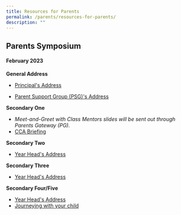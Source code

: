 ```yaml
---
title: Resources for Parents
permalink: /parents/resources-for-parents/
description: ""
---
```

## Parents Symposium 

#### February 2023

**General Address**

* [Principal's Address](https://drive.google.com/file/d/1XEBxVJMO5_Mvw9DLImW3-zFi6BJ9tbNK/view?usp=sharing)

* [Parent Support Group (PSG)'s Address](https://drive.google.com/file/d/10aXBTow5VK30KUUf0n4nTaM1yVak1ryl/view?usp=sharing)

**Secondary One**
* *Meet-and-Greet with Class Mentors slides will be sent out through Parents Gateway (PG).*
* [CCA Briefing ](https://drive.google.com/file/d/13zFyiG5HAi0nwNW_adNHYPm-DR_B3jUA/view?usp=sharing)

**Secondary Two**

* [Year Head's Address](https://drive.google.com/file/d/1vs-W1utBMtzsBPNsz9PZ9NYJx3oar5EQ/view?usp=sharing)

**Secondary Three**
* [Year Head's Address](https://drive.google.com/file/d/1zyvojJ_qEq6uc7OygvDGR0FFYSI-Zb0O/view?usp=sharing)

**Secondary Four/Five**
* [Year Head's Address](https://drive.google.com/file/d/1Ejw0mLwycexO9g8HRY_A4VBms7EQaHXR/view?usp=sharing)
* [Journeying with your child](https://drive.google.com/file/d/1wHyeM8oa0W90kfxZUifRiNOBKX1MTHNY/view?usp=sharing)